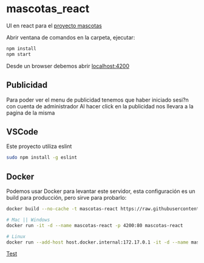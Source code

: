 # mascotas_react

UI en react para el [proyecto mascotas](https://github.com/nmarsollier/mascotas)

Abrir ventana de comandos en la carpeta, ejecutar:

```bash
npm install
npm start
```

Desde un browser debemos abrir [localhost:4200](http://localhost:4200/)

## Publicidad

Para poder ver el menu de publicidad tenemos que haber iniciado sesi?n con cuenta de administrador
Al hacer click en la publicidad nos llevara a la pagina de la misma

## VSCode

Este proyecto utiliza eslint

```bash
sudo npm install -g eslint
```

## Docker

Podemos usar Docker para levantar este servidor, esta configuración es un build para producción, pero sirve para probarlo:

```bash
docker build --no-cache -t mascotas-react https://raw.githubusercontent.com/nmarsollier/mascotas_react/master/Dockerfile

# Mac || Windows
docker run -it -d --name mascotas-react -p 4200:80 mascotas-react

# Linux
docker run --add-host host.docker.internal:172.17.0.1 -it -d --name mascotas-react -p 4200:80 mascotas-react
```

[Test](http://localhost:4200/)
